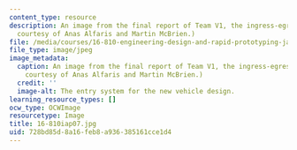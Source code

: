 ```yaml
---
content_type: resource
description: An image from the final report of Team V1, the ingress-egress team. (Image
  courtesy of Anas Alfaris and Martin McBrien.)
file: /media/courses/16-810-engineering-design-and-rapid-prototyping-january-iap-2007/728bd85d8a16feb8a936385161cce1d4_16-810iap07.jpg
file_type: image/jpeg
image_metadata:
  caption: An image from the final report of Team V1, the ingress-egress team. (Image
    courtesy of Anas Alfaris and Martin McBrien.)
  credit: ''
  image-alt: The entry system for the new vehicle design.
learning_resource_types: []
ocw_type: OCWImage
resourcetype: Image
title: 16-810iap07.jpg
uid: 728bd85d-8a16-feb8-a936-385161cce1d4
---
```

